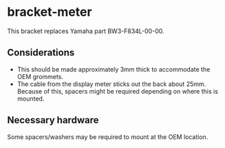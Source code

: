 # bracket-meter
This bracket replaces Yamaha part BW3-F834L-00-00.

## Considerations
- This should be made approximately 3mm thick to accommodate the OEM grommets.
- The cable from the display meter sticks out the back about 25mm. Because of this, spacers might be required depending on where this is mounted.

## Necessary hardware
Some spacers/washers may be required to mount at the OEM location.
